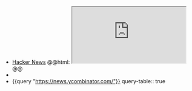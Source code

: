 - [Hacker News](https://news.ycombinator.com/)
  @@html: <iframe src="https://news.ycombinator.com/" class="browser-tab invert"></iframe>@@
-
- {{query "https://news.ycombinator.com/"}}
  query-table:: true